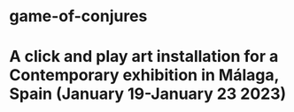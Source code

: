 # game-of-conjures
# A click and play art installation for a Contemporary exhibition in Málaga, Spain (January 19-January 23 2023)
